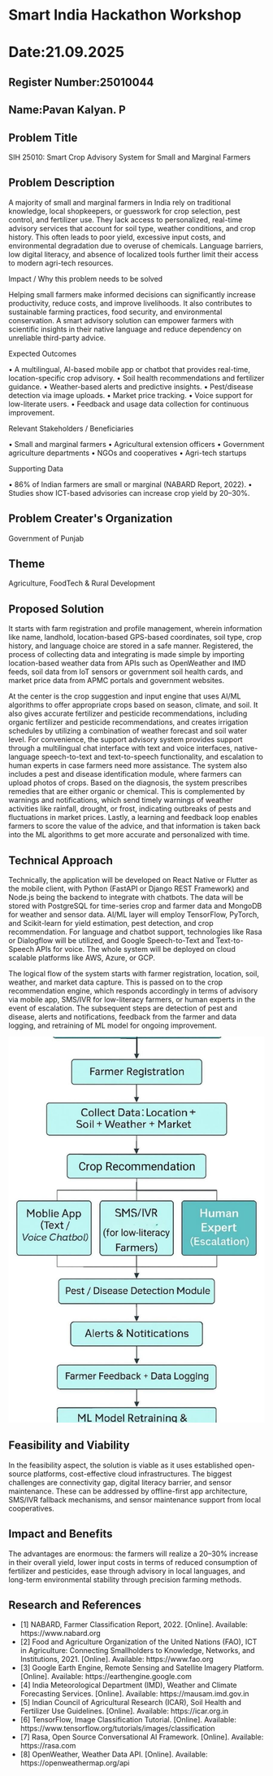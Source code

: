 # Smart India Hackathon Workshop
# Date:21.09.2025
## Register Number:25010044
## Name:Pavan Kalyan. P
## Problem Title
SIH 25010: Smart Crop Advisory System for Small and Marginal Farmers
## Problem Description
A majority of small and marginal farmers in India rely on traditional knowledge, local shopkeepers, or guesswork for crop selection, pest control, and fertilizer use. They lack access to personalized, real-time advisory services that account for soil type, weather conditions, and crop history. This often leads to poor yield, excessive input costs, and environmental degradation due to overuse of chemicals. Language barriers, low digital literacy, and absence of localized tools further limit their access to modern agri-tech resources.

Impact / Why this problem needs to be solved

Helping small farmers make informed decisions can significantly increase productivity, reduce costs, and improve livelihoods. It also contributes to sustainable farming practices, food security, and environmental conservation. A smart advisory solution can empower farmers with scientific insights in their native language and reduce dependency on unreliable third-party advice.

Expected Outcomes

• A multilingual, AI-based mobile app or chatbot that provides real-time, location-specific crop advisory.
• Soil health recommendations and fertilizer guidance.
• Weather-based alerts and predictive insights.
• Pest/disease detection via image uploads.
• Market price tracking.
• Voice support for low-literate users.
• Feedback and usage data collection for continuous improvement.

Relevant Stakeholders / Beneficiaries

• Small and marginal farmers
• Agricultural extension officers
• Government agriculture departments
• NGOs and cooperatives
• Agri-tech startups

Supporting Data

• 86% of Indian farmers are small or marginal (NABARD Report, 2022).
• Studies show ICT-based advisories can increase crop yield by 20–30%.

## Problem Creater's Organization
Government of Punjab

## Theme
Agriculture, FoodTech & Rural Development

## Proposed Solution
<p>It starts with farm registration and profile management, wherein information like name, landhold, location-based GPS-based coordinates, soil type, crop history, and language choice are stored in a safe manner. Registered, the process of collecting data and integrating is made simple by importing location-based weather data from APIs such as OpenWeather and IMD feeds, soil data from IoT sensors or government soil health cards, and market price data from APMC portals and government websites.</p>
<p>At the center is the crop suggestion and input engine that uses AI/ML algorithms to offer appropriate crops based on season, climate, and soil. It also gives accurate fertilizer and pesticide recommendations, including organic fertilizer and pesticide recommendations, and creates irrigation schedules by utilizing a combination of weather forecast and soil water level. For convenience, the support advisory system provides support through a multilingual chat interface with text and voice interfaces, native-language speech-to-text and text-to-speech functionality, and escalation to human experts in case farmers need more assistance.
The system also includes a pest and disease identification module, where farmers can upload photos of crops. Based on the diagnosis, the system prescribes remedies that are either organic or chemical. This is complemented by warnings and notifications, which send timely warnings of weather activities like rainfall, drought, or frost, indicating outbreaks of pests and fluctuations in market prices. Lastly, a learning and feedback loop enables farmers to score the value of the advice, and that information is taken back into the ML algorithms to get more accurate and personalized with time.</p>


## Technical Approach
<p>Technically, the application will be developed on React Native or Flutter as the mobile client, with Python (FastAPI or Django REST Framework) and Node.js being the backend to integrate with chatbots. The data will be stored with PostgreSQL for time-series crop and farmer data and MongoDB for weather and sensor data. AI/ML layer will employ TensorFlow, PyTorch, and Scikit-learn for yield estimation, pest detection, and crop recommendation. For language and chatbot support, technologies like Rasa or Dialogflow will be utilized, and Google Speech-to-Text and Text-to-Speech APIs for voice. The whole system will be deployed on cloud scalable platforms like AWS, Azure, or GCP.</p>

<p>The logical flow of the system starts with farmer registration, location, soil, weather, and market data capture. This is passed on to the crop recommendation engine, which responds accordingly in terms of advisory via mobile app, SMS/IVR for low-literacy farmers, or human experts in the event of escalation. The subsequent steps are detection of pest and disease, alerts and notifications, feedback from the farmer and data logging, and retraining of ML model for ongoing improvement.</p>

![alt text](<flowchart2.jpeg>)

## Feasibility and Viability
In the feasibility aspect, the solution is viable as it uses established open-source platforms, cost-effective cloud infrastructures. The biggest challenges are connectivity gap, digital literacy barrier, and sensor maintenance. These can be addressed by offline-first app architecture, SMS/IVR fallback mechanisms, and sensor maintenance support from local cooperatives.

## Impact and Benefits
The advantages are enormous: the farmers will realize a 20–30% increase in their overall yield, lower input costs in terms of reduced consumption of fertilizer and pesticides, ease through advisory in local languages, and long-term environmental stability through precision farming methods.


## Research and References
<ul>
<li>[1] NABARD, Farmer Classification Report, 2022. [Online]. Available: https://www.nabard.org
<li>[2] Food and Agriculture Organization of the United Nations (FAO), ICT in Agriculture: Connecting Smallholders to Knowledge, Networks, and Institutions, 2021. [Online]. Available: https://www.fao.org
<li>[3] Google Earth Engine, Remote Sensing and Satellite Imagery Platform. [Online]. Available: https://earthengine.google.com
<li>[4] India Meteorological Department (IMD), Weather and Climate Forecasting Services. [Online]. Available: https://mausam.imd.gov.in
<li>[5] Indian Council of Agricultural Research (ICAR), Soil Health and Fertilizer Use Guidelines. [Online]. Available: https://icar.org.in
<li>[6] TensorFlow, Image Classification Tutorial. [Online]. Available: https://www.tensorflow.org/tutorials/images/classification
<li>[7] Rasa, Open Source Conversational AI Framework. [Online]. Available: https://rasa.com
<li>[8] OpenWeather, Weather Data API. [Online]. Available: https://openweathermap.org/api
</ul>
